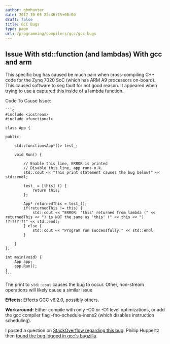 ```yaml
---
author: gbmhunter
date: 2017-10-05 22:46:15+00:00
draft: false
title: GCC Bugs
type: page
url: /programming/compilers/gcc/gcc-bugs
---
```


## Issue With std::function (and lambdas) With gcc and arm

This specific bug has caused be much pain when cross-compiling C++ code for the Zynq 7020 SoC (which has ARM A9 processors on-board). This caused software to seg fault for not good reason. It appeared when trying to use a captured this inside of a lambda function.

Code To Cause Issue:

    ```c
    #include <iostream>
    #include <functional>
    
    class App {
    
    public:
    
        std::function<App*()> test_;
    
        void Run() {
    
            // Enable this line, ERROR is printed
            // Disable this line, app runs o.k.
            std::cout << "This print statement causes the bug below!" << std::endl;
            
            test_ = [this] () {
                return this;
            };
    
            App* returnedThis = test_();
            if(returnedThis != this) {
                std::cout << "ERROR: 'this' returned from lambda (" << returnedThis << ") is NOT the same as 'this' (" << this << ") !?!?!?!?!" << std::endl;
            } else {
                std::cout << "Program run successfully." << std::endl;
            }
    
        }
    };
    
    int main(void) {
        App app;
        app.Run();
    }
    ```

The print to `std::cout` causes the bug to occur. Other, non-stream operations will likely cause a similar issue

**Effects:** Effects GCC v6.2.0, possibly others.

**Workaround:** Either compile with only -O0 or -O1 level optimizations, or add the gcc compiler flag -fno-schedule-insns2 (which disables instruction scheduling).

I posted a question on [StackOverflow regarding this bug](https://stackoverflow.com/questions/44830566/this-captured-by-lambda-is-incorrect-gcc-compiler-bug). Phillip Huppertz then [found the bug logged in gcc's bugzilla](https://gcc.gnu.org/bugzilla/show_bug.cgi?id=77686).
